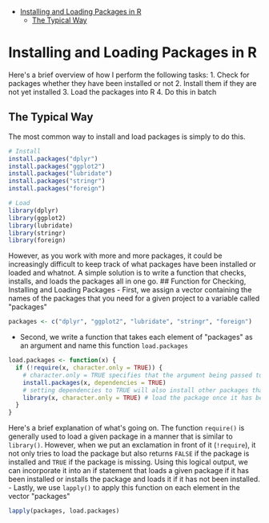 -   [Installing and Loading Packages in R](#installing-and-loading-packages-in-r)
    -   [The Typical Way](#the-typical-way)

Installing and Loading Packages in R
====================================

Here's a brief overview of how I perform the following tasks: 1. Check for packages whether they have been installed or not 2. Install them if they are not yet installed 3. Load the packages into R 4. Do this in batch

The Typical Way
---------------

The most common way to install and load packages is simply to do this.

``` r
# Install
install.packages("dplyr")
install.packages("ggplot2")
install.packages("lubridate")
install.packages("stringr")
install.packages("foreign")

# Load
library(dplyr)
library(ggplot2)
library(lubridate)
library(stringr)
library(foreign)
```

However, as you work with more and more packages, it could be increasingly difficult to keep track of what packages have been installed or loaded and whatnot. A simple solution is to write a function that checks, installs, and loads the packages all in one go. \#\# Function for Checking, Installing and Loading Packages - First, we assign a vector containing the names of the packages that you need for a given project to a variable called "packages"

``` r
packages <- c("dplyr", "ggplot2", "lubridate", "stringr", "foreign")
```

-   Second, we write a function that takes each element of "packages" as an argument and name this function `load.packages`

``` r
load.packages <- function(x) {
  if (!require(x, character.only = TRUE)) {
    # character.only = TRUE specifies that the argument being passed to the function is in character type
    install.packages(x, dependencies = TRUE)
    # setting dependencies to TRUE will also install other packages that are necessary
    library(x, character.only = TRUE) # load the package once it has been installed
  }
}
```

Here's a brief explanation of what's going on. The function `require()` is generally used to load a given package in a manner that is similar to `library()`. However, when we put an exclamation in front of it (`!require`), it not only tries to load the package but also returns `FALSE` if the package is installed and `TRUE` if the package is missing. Using this logical output, we can incorporate it into an if statement that loads a given package if it has been installed or installs the package and loads it if it has not been installed. - Lastly, we use `lapply()` to apply this function on each element in the vector "packages"

``` r
lapply(packages, load.packages)
```
